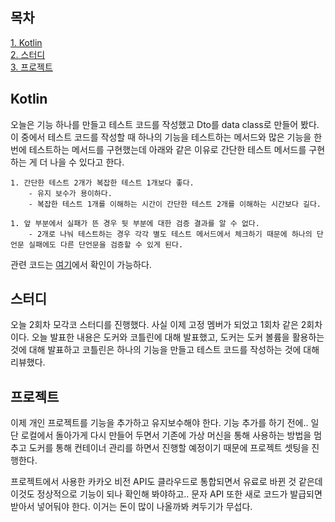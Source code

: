 ## 목차
[1. Kotlin](#kotlin)   
[2. 스터디](#스터디)   
[3. 프로젝트](#프로젝트)


## Kotlin
오늘은 기능 하나를 만들고 테스트 코드를 작성했고 Dto를 data class로 만들어 봤다. 이 중에서 테스트 코드를 작성할 때 하나의 기능을 테스트하는 메서드와 많은 기능을 한 번에 테스트하는 메서드를 구현했는데 아래와 같은 이유로 간단한 테스트 메서드를 구현하는 게 더 나을 수 있다고 한다.

```
1. 간단한 테스트 2개가 복잡한 테스트 1개보다 좋다.
    - 유지 보수가 용이하다.
    - 복잡한 테스트 1개를 이해하는 시간이 간단한 테스트 2개를 이해하는 시간보다 길다.

1. 앞 부분에서 실패가 뜬 경우 뒷 부분에 대한 검증 결과를 알 수 없다.
    - 2개로 나눠 테스트하는 경우 각각 별도 테스트 메서드에서 체크하기 때문에 하나의 단언문 실패에도 다른 단언문을 검증할 수 있게 된다.
```

관련 코드는 [여기](https://github.com/ohju96/Kotlin-Spring-JavaCodeRefactoring/commit/52f615b075a98856291c5cb848c6be7cd83bea7f)에서 확인이 가능하다.

## 스터디
오늘 2회차 모각코 스터디를 진행했다. 사실 이제 고정 멤버가 되었고 1회차 같은 2회차이다. 오늘 발표한 내용은 도커와 코틀린에 대해 발표했고, 도커는 도커 볼륨을 활용하는 것에 대해 발표하고 코틀린은 하나의 기능을 만들고 테스트 코드를 작성하는 것에 대해 리뷰했다.

## 프로젝트
이제 개인 프로젝트를 기능을 추가하고 유지보수해야 한다. 기능 추가를 하기 전에.. 일단 로컬에서 돌아가게 다시 만들어 두면서 기존에 가상 머신을 통해 사용하는 방법을 멈추고 도커를 통해 컨테이너 관리를 하면서 진행할 예정이기 때문에 프로젝트 셋팅을 진행한다.

프로젝트에서 사용한 카카오 비전 API도 클라우드로 통합되면서 유료로 바뀐 것 같은데 이것도 정상적으로 기능이 되나 확인해 봐야하고.. 문자 API 또한 새로 코드가 발급되면 받아서 넣어둬야 한다. 이거는 돈이 많이 나올까봐 켜두기가 무섭다.